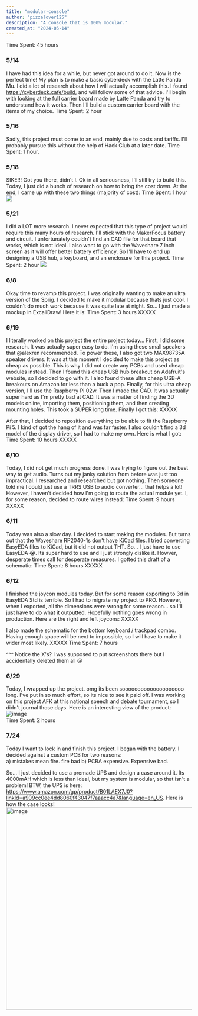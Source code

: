 ```yaml
---
title: "modular-console"
author: "pizzalover125"
description: "A console that is 100% modular."
created_at: "2024-05-14"
---
```

Time Spent: 45 hours

### 5/14
I have had this idea for a while, but never got around to do it. Now is the perfect time! My plan is to make a basic cyberdeck with the Latte Panda Mu. I did a lot of research about how I will actually accomplish this. I found https://cyberdeck.cafe/build, and will follow some of that advice. I'll begin with looking at the full carrier board made by Latte Panda and try to understand how it works. Then I'll build a custom carrier board with the items of my choice. 
Time Spent: 2 hour

### 5/16
Sadly, this project must come to an end, mainly due to costs and tariffs. I'll probably pursue this without the help of Hack Club at a later date.
Time Spent: 1 hour.

### 5/18
SIKE!!! Got you there, didn't I. Ok in all seriousness, I'll still try to build this. Today, I just did a bunch of research on how to bring the cost down. At the end, I came up with these two things (majority of cost): 
Time Spent: 1 hour
<img src="https://hc-cdn.hel1.your-objectstorage.com/s/v3/22a4f3517c3c409dfcb84ba56c2d5779b66fb30e_image.png" />

### 5/21
I did a LOT more research. I never expected that this type of project would require this many hours of research. I'll stick with the MakerFocus battery and circuit. I unfortunately couldn't find an CAD file for that board that works, which is not ideal. I also want to go with the Waveshare 7 inch screen as it will offer better battery efficiency. So I'll have to end up designing a USB hub, a keyboard, and an enclosure for this project.
Time Spent: 2 hour
<img src="https://hc-cdn.hel1.your-objectstorage.com/s/v3/199d225ae9521473f7e80342e7a49ff868c6119a_screenshot_2025-05-21_at_4.29.33___pm.png" />

### 6/8
Okay time to revamp this project. I was originally wanting to make an ultra version of the Sprig. I decided to make it modular because thats just cool. I couldn't do much work because it was quite late at night. So... I just made a mockup in ExcaliDraw! Here it is:
Time Spent: 3 hours
XXXXX

### 6/19
I literally worked on this project the entire project today... First, I did some research. It was actually super easy to do. I'm using these small speakers that @alexren recommended. To power these, I also got two MAX98735A speaker drivers. It was at this moment I decided to make this project as cheap as possible. This is why I did not create any PCBs and used cheap modules instead. Then I found this cheap USB hub breakout on Adafruit's website, so I decided to go with it. I also found these ultra cheap USB-A breakouts on Amazon for less than a buck a pop. Finally, for this ultra cheap version, I'll use the Raspberry Pi 02w. Then I made the CAD. It was actually super hard as I'm pretty bad at CAD. It was a matter of finding the 3D models online, importing them, positioning them, and then creating mounting holes. This took a SUPER long time. Finally I got this: 
XXXXX

After that, I decided to reposition everything to be able to fit the Raspberry Pi 5. I kind of got the hang of it and was far faster. I also couldn't find a 3d model of the display driver, so I had to make my own. Here is what I got:
Time Spent: 10 hours
XXXXX

### 6/10
Today, I did not get much progress done. I was trying to figure out the best way to get audio. Turns out my janky solution from before was just too impractical. I researched and researched but got nothing. Then someone told me I could just use a TRRS USB to audio converter... that helps a lot! However, I haven't decided how I'm going to route the actual module yet. I, for some reason, decided to route wires instead:
Time Spent: 9 hours
XXXXX

### 6/11
Today was also a slow day. I decided to start making the modules. But turns out that the Waveshare RP2040-1s don't have KiCad files. I tried converting EasyEDA files to KiCad, but it did not output THT. So... I just have to use EasyEDA 😭. Its super hard to use and I just strongly dislike it. Howver, desperate times call for desperate measures. I gotted this draft of a schematic:
Time Spent: 8 hours
XXXXX

### 6/12
I finished the joycon modules today. But for some reason exporting to 3d in EasyEDA Std is terrible. So I had to migrate my project to PRO. However, when I exported, all the dimensions were wrong for some reason... so I'll just have to do what it outputted. Hopefully nothing goes wrong in production. Here are the right and left joycons:
XXXXX

I also made the schematic for the bottom keyboard / trackpad combo. Having enough space will be next to impossible, so I will have to make it wider most likely.
XXXXX
Time Spent: 7 hours

^^^ Notice the X's? I was supposed to put screenshots there but I accidentally deleted them all 😢

### 6/29
Today, I wrapped up the project. omg its been soooooooooooooooooooo long. I've put in so much effort, so its nice to see it paid off. I was working on this project AFK at this national speech and debate tournament, so I didn't journal those days. Here is an interesting view of the product: <br>
![image](https://github.com/user-attachments/assets/f6e088b9-3a73-42fb-8f9c-a02af9a43c91) <br>
Time Spent: 2 hours

### 7/24
Today I want to lock in and finish this project. I began with the battery. I decided against a custom PCB for two reasons: <br>
a) mistakes mean fire. fire bad
b) PCBA expensive. Expensive bad. 

So... I just decided to use a premade UPS and design a case around it. Its 4000mAH which is less than ideal, but my system is modular, so that isn't a problem! BTW, the UPS is here: https://www.amazon.com/gp/product/B01LAEX7J0?linkId=a909cc0ee4dd8060f43047f7aaacc4a7&language=en_US. Here is how the case looks! 
<img width="718" height="548" alt="image" src="https://github.com/user-attachments/assets/80616f98-f2a7-4400-8fd8-da495f591aec" />
